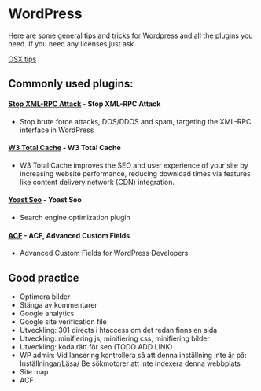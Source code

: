 # WordPress

Here are some general tips and tricks for Wordpress and all the plugins you need.
If you need any licenses just ask.

[OSX tips](https://github.com/nikitavoloboev/my-mac-os#readme)

## Commonly used plugins:

#### [Stop XML-RPC Attack](https://wordpress.org/plugins/stop-xmlrpc-attack/) - Stop XML-RPC Attack

- Stop brute force attacks, DOS/DDOS and spam, targeting the XML-RPC interface in WordPress

#### [W3 Total Cache](https://wordpress.org/plugins/w3-total-cache/) - W3 Total Cache

- W3 Total Cache improves the SEO and user experience of your site by increasing website performance, reducing download times via features like content delivery network (CDN) integration.

#### [Yoast Seo](https://wordpress.org/plugins/wordpress-seo/) - Yoast Seo

- Search engine optimization plugin

#### [ACF](https://www.advancedcustomfields.com/) - ACF, Advanced Custom Fields

- Advanced Custom Fields for WordPress Developers.

## Good practice
- Optimera bilder
- Stänga av kommentarer
- Google analytics
- Google site verification file 
- Utveckling: 301 directs i htaccess om det redan finns en sida
- Utveckling: minifiering js, minifiering css, minifiering bilder
- Utveckling: koda rätt för seo (TODO ADD LINK)
- WP admin: Vid lansering kontrollera så att denna inställning inte är på: Inställningar/Läsa/ Be sökmotorer att inte indexera denna webbplats
- Site map
- ACF